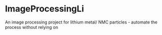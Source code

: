 # ImageProcessingLi
An image processing project for lithium metal/ NMC particles - automate the process without relying on
